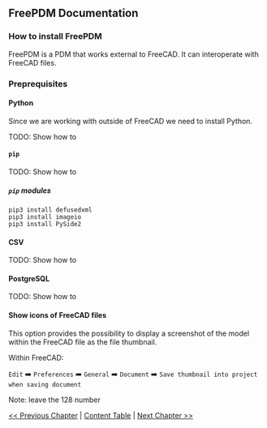 ## FreePDM Documentation

### How to install FreePDM

FreePDM is a PDM that works external to FreeCAD. It can interoperate with FreeCAD files.

### Preprequisites

#### Python

Since we are working with outside of FreeCAD we need to install Python.

TODO: Show how to

#### `pip`
TODO: Show how to

##### `pip` modules

```shell
pip3 install defusedxml
pip3 install imageio
pip3 install PySide2
```

#### CSV

TODO: Show how to

#### PostgreSQL

TODO: Show how to

#### Show icons of FreeCAD files

This option provides the possibility to display a screenshot of the model within the FreeCAD file as the file thumbnail.  

Within FreeCAD:  

`Edit` ➡️ `Preferences` ➡️ `General` ➡️ `Document` ➡️ `Save thumbnail into project when saving document`  

Note: leave the 128 number

[<< Previous Chapter](README.md) | [Content Table](README.md) | [Next Chapter >>](commands.md)
